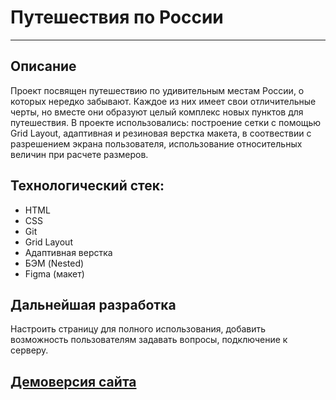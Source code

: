 # Путешествия по России
-----
## Описание
Проект посвящен путешествию по удивительным местам России, о которых нередко забывают. Каждое из них имеет свои отличительные черты, но вместе они образуют целый комплекс новых пунктов для путешествия.
В проекте использовались: построение сетки с помощью Grid Layout, адаптивная и резиновая верстка макета, в соотвествии с разрешением экрана пользователя, использование относительных величин при расчете размеров.
## Технологический стек:
* HTML
* CSS
* Git
* Grid Layout
* Адаптивная верстка
* БЭМ (Nested)
* Figma (макет)
## Дальнейшая разработка
Настроить страницу для полного использования, добавить возможность пользователям задавать вопросы, подключение к серверу.

## [Демоверсия сайта](https://anastasiyaesakova.github.io/russian-travel/index.html)

